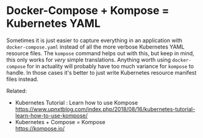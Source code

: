 # Docker-Compose + Kompose = Kubernetes YAML

Sometimes it is just easier to capture everything in an application with
`docker-compose.yaml` instead of all the more verbose Kubernetes YAML
resource files. The `kompose` command helps out with this, but keep in
mind, this only works for *very* simple translations. Anything worth
using `docker-compose` for in actuality will probably have too much
variance for `kompose` to handle. In those cases it's better to just
write Kubernetes resource manifest files instead.

Related:

* Kubernetes Tutorial : Learn how to use Kompose  
  <https://www.upnxtblog.com/index.php/2018/08/16/kubernetes-tutorial-learn-how-to-use-kompose/>
* Kubernetes + Compose = Kompose  
  <https://kompose.io/>
